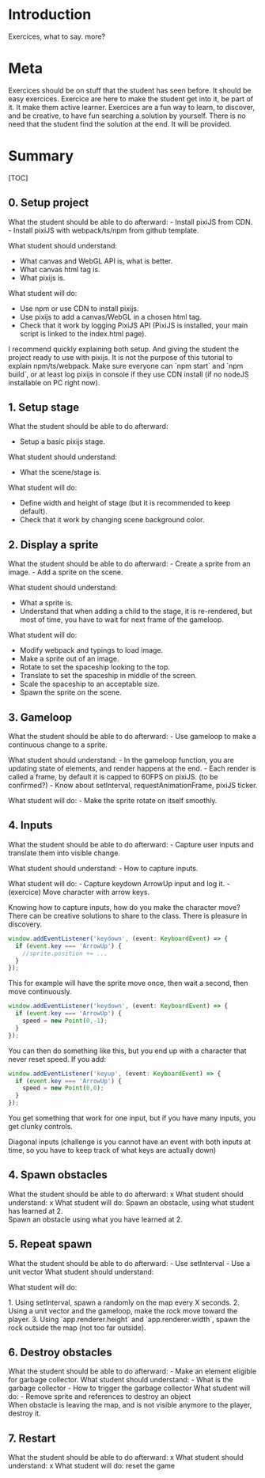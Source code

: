 <style>

/* Tags */
.vocabulary {

}
.exercice {

}
.objectives {
}
.recommendations {
}
</style>


# Introduction

Exercices, what to say. more?

# Meta

Exercices should be on stuff that the student has seen before. It should be easy exercices.
Exercice are here to make the student get into it, be part of it. It make them active learner.
Exercices are a fun way to learn, to discover, and be creative, to have fun searching a solution by yourself.
There is no need that the student find the solution at the end. It will be provided.


# Summary

[TOC]

## 0. Setup project

<div class="objectives" markdown>
What the student should be able to do afterward:
  - Install pixiJS from CDN.
  - Install pixiJS with webpack/ts/npm from github template.

What student should understand:
- What canvas and WebGL API is, what is better.
- What canvas html tag is.
- What pixijs is.

What student will do:
- Use npm or use CDN to install pixijs.
- Use pixijs to add a canvas/WebGL in a chosen html tag.
- Check that it work by logging PixiJS API (PixiJS is installed, your main script is linked to the index.html page).
</div>

<div class="recommendations" markdown>
I recommend quickly explaining both setup. And giving the student the project ready to use with pixijs. 
It is not the purpose of this tutorial to explain npm/ts/webpack.
Make sure everyone can `npm start` and `npm build`, or at least log pixijs in console if they use CDN install (if no nodeJS installable on PC right now).
</div>

## 1. Setup stage
<div class="teacher-note" markdown>

What the student should be able to do afterward:
  - Setup a basic pixijs stage.

What student should understand:
  - What the scene/stage is.

What student will do:
  - Define width and height of stage (but it is recommended to keep default).
  - Check that it work by changing scene background color.

</div>


## 2. Display a sprite
<div class="teacher-note" markdown>
  What the student should be able to do afterward:
  - Create a sprite from an image.
  - Add a sprite on the scene.

  What student should understand:
  - What a sprite is.
  - Understand that when adding a child to the stage, it is re-rendered, but most of time, you have to wait for next frame of the gameloop.

  What student will do:
  - Modify webpack and typings to load image.
  - Make a sprite out of an image.
  - Rotate to set the spaceship looking to the top.
  - Translate to set the spaceship in middle of the screen.
  - Scale the spaceship to an acceptable size.
  - Spawn the sprite on the scene.

</div>

## 3. Gameloop
<div class="teacher-note" markdown>
  What the student should be able to do afterward:
  - Use gameloop to make a continuous change to a sprite.
  
  What student should understand:
    - In the gameloop function, you are updating state of elements, and render happens at the end.
    - Each render is called a frame, by default it is capped to 60FPS on pixiJS. (to be confirmed?)
    - Know about setInterval, requestAnimationFrame, pixiJS ticker.
    
  What student will do:
    - Make the sprite rotate on itself smoothly.

</div>

## 4. Inputs
<div class="teacher-note" markdown>
  What the student should be able to do afterward:
    - Capture user inputs and translate them into visible change.
  
  What student should understand:
    - How to capture inputs.
  
  What student will do:
    - Capture keydown ArrowUp input and log it.
    - (exercice) Move character with arrow keys.
</div>


<div class="exercice" markdown>
Knowing how to capture inputs, how do you make the character move? 
</div>
<div class="teacher-note" markdown>
There can be creative solutions to share to the class. There is pleasure in discovery.

```typescript
window.addEventListener('keydown', (event: KeyboardEvent) => {
  if (event.key === 'ArrowUp') {
    //sprite.position += ...
  }
});
```
This for example will have the sprite move once, then wait a second, then move continuously.

```typescript
window.addEventListener('keydown', (event: KeyboardEvent) => {
  if (event.key === 'ArrowUp') {
    speed = new Point(0,-1);
  }
});
```
You can then do something like this, but you end up with a character that never reset speed.
If you add:

```typescript
window.addEventListener('keyup', (event: KeyboardEvent) => {
  if (event.key === 'ArrowUp') {
    speed = new Point(0,0);
  }
});
```
You get something that work for one input, but if you have many inputs, you get clunky controls.

</div>

<div class="exercice" markdown>
Diagonal inputs (challenge is you cannot have an event with both inputs at time, so you have to keep track of what keys are actually down)
</div>

## 4. Spawn obstacles
<div class="teacher-note" markdown>
  What the student should be able to do afterward:
    x
  What student should understand:
    x
  What student will do:
    Spawn an obstacle, using what student has learned at 2.
</div>

<div class="exercice" markdown>
    Spawn an obstacle using what you have learned at 2.
</div>

## 5. Repeat spawn

<div class="teacher-note" markdown>
  What the student should be able to do afterward:
    - Use setInterval
    - Use a unit vector
  What student should understand:
  
  What student will do:

</div>

<div class="exercice" markdown>
1. Using setInterval, spawn a randomly on the map every X seconds.
2. Using a unit vector and the gameloop, make the rock move toward the player.
3. Using `app.renderer.height` and `app.renderer.width`, spawn the rock outside the map (not too far outside).
</div>

## 6. Destroy obstacles

<div class="teacher-note" markdown>
  What the student should be able to do afterward:
    - Make an element eligible for garbage collector.
  What student should understand:
    - What is the garbage collector
    - How to trigger the garbage collector
  What student will do:
    - Remove sprite and references to destroy an object
</div>

<div class="exercice" markdown>
When obstacle is leaving the map, and is not visible anymore to the player, destroy it.
</div>

## 7. Restart

<div class="teacher-note" markdown>
  What the student should be able to do afterward:
    x
  What student should understand:
    x
  What student will do:
    reset the game
</div>

